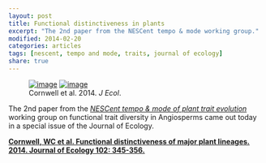 ```yaml
---
layout: post
title: Functional distinctiveness in plants
excerpt: "The 2nd paper from the NESCent tempo & mode working group."
modified: 2014-02-20
categories: articles
tags: [nescent, tempo and mode, traits, journal of ecology]
share: true
---
```

<figure>
	<a href="{{ site.url }}/images/functional-distinctiveness.jpg"><img src="{{ site.url }}/images/functional-distinctiveness.jpg" alt="image"></a>
	<a href="{{ site.url }}/images/J-Ecol-cover.jpg"><img src="{{ site.url }}/images/J-Ecol-cover.jpg" alt="image"></a>
	<figcaption>Cornwell et al. 2014. <i>J Ecol</i>.</figcaption>
</figure>

The 2nd paper from the [*NESCent tempo & mode of plant trait evolution*](https://www.nescent.org/science/awards_summary.php?id=269) working group on functional trait diversity in Angiosperms came out today in a special issue of the Journal of Ecology.

[**Cornwell, WC et al. Functional distinctiveness of major plant lineages. 2014. Journal of Ecology 102: 345-356.**](http://onlinelibrary.wiley.com/doi/10.1111/1365-2745.12208/abstract)

